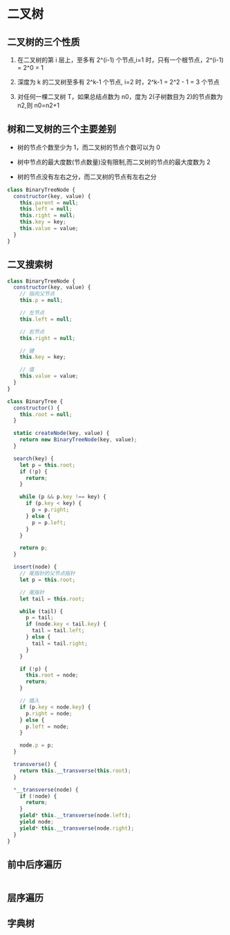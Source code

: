 # 二叉树

## 二叉树的三个性质

1. 在二叉树的第 i 层上，至多有 2^(i-1) 个节点,i=1 时，只有一个根节点，2^(i-1) = 2^0 = 1

2. 深度为 k 的二叉树至多有 2^k-1 个节点, i=2 时，2^k-1 = 2^2 - 1 = 3 个节点

3. 对任何一棵二叉树 T，如果总结点数为 n0，度为 2(子树数目为 2)的节点数为 n2,则 n0=n2+1

## 树和二叉树的三个主要差别

- 树的节点个数至少为 1，而二叉树的节点个数可以为 0

- 树中节点的最大度数(节点数量)没有限制,而二叉树的节点的最大度数为 2

- 树的节点没有左右之分，而二叉树的节点有左右之分

```javascript
class BinaryTreeNode {
  constructor(key, value) {
    this.parent = null;
    this.left = null;
    this.right = null;
    this.key = key;
    this.value = value;
  }
}
```

## 二叉搜索树

```javascript
class BinaryTreeNode {
  constructor(key, value) {
    // 指向父节点
    this.p = null;

    // 左节点
    this.left = null;

    // 右节点
    this.right = null;

    // 键
    this.key = key;

    // 值
    this.value = value;
  }
}

class BinaryTree {
  constructor() {
    this.root = null;
  }

  static createNode(key, value) {
    return new BinaryTreeNode(key, value);
  }

  search(key) {
    let p = this.root;
    if (!p) {
      return;
    }

    while (p && p.key !== key) {
      if (p.key < key) {
        p = p.right;
      } else {
        p = p.left;
      }
    }

    return p;
  }

  insert(node) {
    // 尾指针的父节点指针
    let p = this.root;

    // 尾指针
    let tail = this.root;

    while (tail) {
      p = tail;
      if (node.key < tail.key) {
        tail = tail.left;
      } else {
        tail = tail.right;
      }
    }

    if (!p) {
      this.root = node;
      return;
    }

    // 插入
    if (p.key < node.key) {
      p.right = node;
    } else {
      p.left = node;
    }

    node.p = p;
  }

  transverse() {
    return this.__transverse(this.root);
  }

  *__transverse(node) {
    if (!node) {
      return;
    }
    yield* this.__transverse(node.left);
    yield node;
    yield* this.__transverse(node.right);
  }
}
```

## 前中后序遍历

```javascript

```

## 层序遍历

## 字典树
